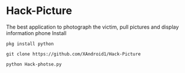# Hack-Picture
The best application to photograph the victim, pull pictures and display information phone
Install
```
pkg install python
```
```
git clone https://github.com/XAndroid1/Hack-Picture
```
```
python Hack-photse.py
```
